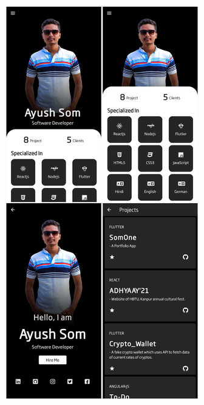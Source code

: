 
<p align="center">
  <img src="./assets/1.jpg" width="250">
  <img src="./assets/2.jpg" width="250">
  <br />
  <img src="./assets/4.jpg" width="250">
  <img src="./assets/3.jpg" width="250">
</p>
